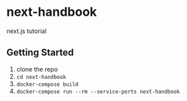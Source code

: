 # next-handbook
next.js tutorial

## Getting Started

1. clone the repo
2. `cd next-handbook`
3. `docker-compose build`
4. `docker-compose run --rm --service-ports next-handbook`